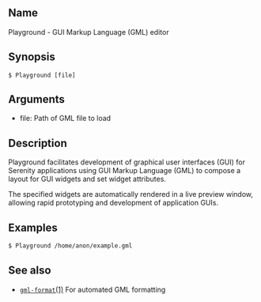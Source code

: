 ## Name

Playground - GUI Markup Language (GML) editor

## Synopsis

```**sh
$ Playground [file]
```

## Arguments

* file: Path of GML file to load

## Description

Playground facilitates development of graphical user interfaces (GUI)
for Serenity applications using GUI Markup Language (GML) to compose
a layout for GUI widgets and set widget attributes.

The specified widgets are automatically rendered in a live preview
window, allowing rapid prototyping and development of application GUIs.

## Examples

```sh
$ Playground /home/anon/example.gml
```

## See also

* [`gml-format`(1)](../man1/gml-format.md) For automated GML formatting
